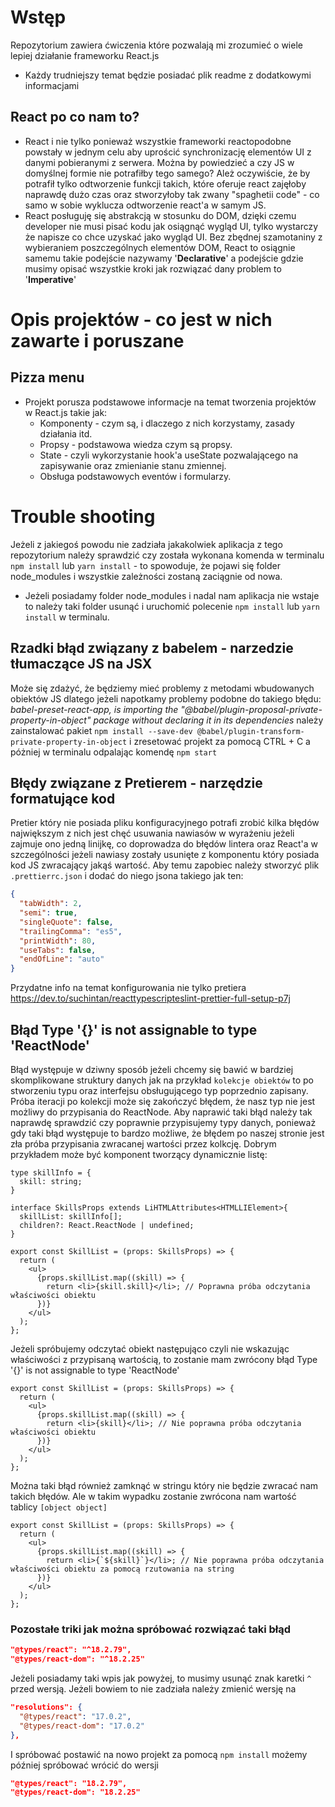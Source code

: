 # Wstęp

Repozytorium zawiera ćwiczenia które pozwalają mi zrozumieć o wiele lepiej działanie frameworku React.js

- Każdy trudniejszy temat będzie posiadać plik readme z dodatkowymi informacjami

## React po co nam to?

- React i nie tylko ponieważ wszystkie frameworki reactopodobne powstały w jednym celu aby uprościć synchronizację elementów UI z danymi pobieranymi z serwera. Można by powiedzieć a czy JS w domyślnej formie nie potrafiłby tego samego? Ależ oczywiście, że by potrafił tylko odtworzenie funkcji takich, które oferuje react zajęłoby naprawdę dużo czas oraz stworzyłoby tak zwany "spaghetii code" - co samo w sobie wyklucza odtworzenie react'a w samym JS.
- React posługuję się abstrakcją w stosunku do DOM, dzięki czemu developer nie musi pisać kodu jak osiągnąć wygląd UI, tylko wystarczy że napisze co chce uzyskać jako wygląd UI. Bez zbędnej szamotaniny z wybieraniem poszczególnych elementów DOM, React to osiągnie samemu takie podejście nazywamy '**Declarative**' a podejście gdzie musimy opisać wszystkie kroki jak rozwiązać dany problem to '**Imperative**'

# Opis projektów - co jest w nich zawarte i poruszane

## Pizza menu

- Projekt porusza podstawowe informacje na temat tworzenia projektów w React.js takie jak:
  - Komponenty - czym są, i dlaczego z nich korzystamy, zasady działania itd.
  - Propsy - podstawowa wiedza czym są propsy.
  - State - czyli wykorzystanie hook'a useState pozwalającego na zapisywanie oraz zmienianie stanu zmiennej.
  - Obsługa podstawowych eventów i formularzy.

# Trouble shooting

Jeżeli z jakiegoś powodu nie zadziała jakakolwiek aplikacja z tego repozytorium należy sprawdzić czy została wykonana komenda w terminalu `npm install` lub `yarn install` - to spowoduje, że pojawi się folder node_modules i wszystkie zależności zostaną zaciągnie od nowa.

- Jeżeli posiadamy folder node_modules i nadal nam aplikacja nie wstaje to należy taki folder usunąć i uruchomić polecenie `npm install` lub `yarn install` w terminalu.

## Rzadki błąd związany z babelem - narzedzie tłumaczące JS na JSX

Może się zdażyć, że będziemy mieć problemy z metodami wbudowanych obiektów JS dlatego jeżeli napotkamy problemy podobne do takiego błędu:
_babel-preset-react-app, is importing the "@babel/plugin-proposal-private-property-in-object" package without declaring it in its dependencies_ należy zainstalować pakiet `npm install --save-dev @babel/plugin-transform-private-property-in-object` i zresetować projekt za pomocą CTRL + C a póżniej w terminalu odpalając komendę `npm start`

## Błędy związane z Pretierem - narzędzie formatujące kod

Pretier który nie posiada pliku konfiguracyjnego potrafi zrobić kilka błędów największym z nich jest chęć usuwania nawiasów w wyrażeniu jeżeli zajmuje ono jedną linijkę, co doprowadza do błędów lintera oraz React'a w szczególności jeżeli nawiasy zostały usunięte z komponentu który posiada kod JS zwracający jakąś wartość.
Aby temu zapobiec należy stworzyć plik `.prettierrc.json` i dodać do niego jsona takiego jak ten:

```json
{
  "tabWidth": 2,
  "semi": true,
  "singleQuote": false,
  "trailingComma": "es5",
  "printWidth": 80,
  "useTabs": false,
  "endOfLine": "auto"
}
```

Przydatne info na temat konfigurowania nie tylko pretiera https://dev.to/suchintan/reacttypescripteslint-prettier-full-setup-p7j

## Błąd Type '{}' is not assignable to type 'ReactNode'

Błąd występuje w dziwny sposób jeżeli chcemy się bawić w bardziej skomplikowane struktury danych jak na przykład `kolekcje obiektów` to po stworzeniu typu oraz interfejsu obsługującego typ poprzednio zapisany. Próba iteracji po kolekcji może się zakończyć błędem, że nasz typ nie jest możliwy do przypisania do ReactNode. Aby naprawić taki błąd należy tak naprawdę sprawdzić czy poprawnie przypisujemy typy danych, ponieważ gdy taki błąd występuje to bardzo możliwe, że błędem po naszej stronie jest zła próba przypisania zwracanej wartości przez kolkcję. Dobrym przykładem może być komponent tworzący dynamicznie listę:

```JSX
type skillInfo = {
  skill: string;
}

interface SkillsProps extends LiHTMLAttributes<HTMLLIElement>{
  skillList: skillInfo[];
  children?: React.ReactNode | undefined;
}

export const SkillList = (props: SkillsProps) => {
  return (
    <ul>
      {props.skillList.map((skill) => {
        return <li>{skill.skill}</li>; // Poprawna próba odczytania właściwości obiektu
      })}
    </ul>
  );
};
```

Jeżeli spróbujemy odczytać obiekt następująco czyli nie wskazując właściwości z przypisaną wartością, to zostanie mam zwrócony błąd Type '{}' is not assignable to type 'ReactNode'

```JSX
export const SkillList = (props: SkillsProps) => {
  return (
    <ul>
      {props.skillList.map((skill) => {
        return <li>{skill}</li>; // Nie poprawna próba odczytania właściwości obiektu
      })}
    </ul>
  );
};
```

Można taki błąd również zamknąć w stringu który nie będzie zwracać nam takich błędów. Ale w takim wypadku zostanie zwrócona nam wartość tablicy `[object object]`

```JSX
export const SkillList = (props: SkillsProps) => {
  return (
    <ul>
      {props.skillList.map((skill) => {
        return <li>{`${skill}`}</li>; // Nie poprawna próba odczytania właściwości obiektu za pomocą rzutowania na string
      })}
    </ul>
  );
};
```

### Pozostałe triki jak można spróbować rozwiązać taki błąd

```JSON
"@types/react": "^18.2.79",
"@types/react-dom": "^18.2.25"
```

Jeżeli posiadamy taki wpis jak powyżej, to musimy usunąć znak karetki `^` przed wersją. Jeżeli bowiem to nie zadziała należy zmienić wersję na

```JSON
"resolutions": {
  "@types/react": "17.0.2",
  "@types/react-dom": "17.0.2"
},
```

I spróbować postawić na nowo projekt za pomocą `npm install` możemy później spróbować wrócić do wersji

```JSON
"@types/react": "18.2.79",
"@types/react-dom": "18.2.25"
```

